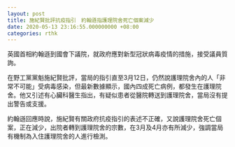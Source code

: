 ```yaml
---
layout: post
title: 施紀賢批評抗疫指引　約翰遜指護理院舍死亡個案減少
date: 2020-05-13 23:16:55.000000000 +08:00
categories: rthk
---
```


英國首相約翰遜到國會下議院，就政府應對新型冠狀病毒疫情的措施，接受議員質詢。

在野工黨黨魁施紀賢批評，當局的指引直至3月12日，仍然說護理院舍內的人「非常不可能」受病毒感染，但最新數據顯示，國內四成死亡病例，都發生在護理院舍。他又引述有心臟科醫生指出，有疑似患者從醫院轉送到護理院舍，當局沒有提出警告或支援。

約翰遜回應時說，施紀賢有關政府抗疫指引的表述不正確，又說護理院舍死亡個案，正在減少，出院者轉到護理院舍的宗數，在3月及4月亦有所減少，強調當局有機制為入住護理院舍的人進行檢測。
